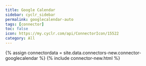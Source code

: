 ```yaml
---
title: Google Calendar
sidebar: cyclr_sidebar
permalink: googlecalendar-auto
tags: [connector]
toc: false
icon: https://my.cyclr.com/api/ConnectorIcon/15522
category: All
---
```

{% assign connectordata = site.data.connectors-new.connector-googlecalendar %}
{% include connector-new.html %}	